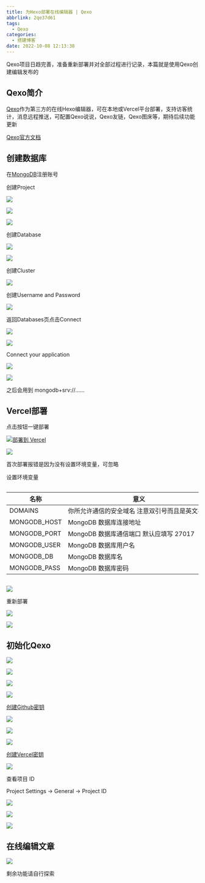 ```yaml
---
title: 为Hexo部署在线编辑器 | Qexo
abbrlink: 2qe37d61
tags:
  - Qexo
categories:
  - 搭建博客
date: 2022-10-08 12:13:38
---
```


Qexo项目日趋完善，准备重新部署并对全部过程进行记录，本篇就是使用Qexo创建编辑发布的

<!-- more -->

## Qexo简介

[Qexo](https://github.com/Qexo/Qexo)作为第三方的在线Hexo编辑器，可在本地或Vercel平台部署，支持访客统计，消息远程推送，可配置Qexo说说，Qexo友链，Qexo图床等，期待后续功能更新

[Qexo官方文档](https://github.com/Qexo/Qexo/wiki)

## 创建数据库

在[MongoDB](https://www.mongodb.com)注册账号

创建Project

![](https://ovo.btwoa.com/img/webp/202210081312511.webp)

![](https://ovo.btwoa.com/img/webp/202210081312896.webp)

![](https://ovo.btwoa.com/img/webp/202210081313784.webp)

创建Database

![](https://ovo.btwoa.com/img/webp/202210081314636.webp)

![](https://ovo.btwoa.com/img/webp/202210081314600.webp)

创建Cluster

![](https://ovo.btwoa.com/img/webp/202210081314172.webp)

创建Username and Password

![](https://ovo.btwoa.com/img/webp/202210081316047.webp)

返回Databases页点击Connect

![](https://ovo.btwoa.com/img/webp/202210081318799.webp)

![](https://ovo.btwoa.com/img/webp/202210081319086.webp)

Connect your application

![](https://ovo.btwoa.com/img/webp/202210081320352.webp)

![](https://ovo.btwoa.com/img/webp/202210111805084.webp)

之后会用到 mongodb+srv://......

## Vercel部署

点击按钮一键部署

<a target="_blank" rel="noopener" href="https://vercel.com/new/clone?repository-url=https://github.com/am-abudu/Qexo"><img src="https://vercel.com/button" alt="部署到 Vercel"></a>

![](https://ovo.btwoa.com/img/webp/202210081328900.webp)

首次部署报错是因为没有设置环境变量，可忽略

设置环境变量

<div style='overflow:auto'>
	<table style='white-space: nowrap'>
		<thead>
			<tr>
				<th>名称</th>
				<th>意义</th>
				<th>示例</th>
			</tr>
		</thead>
		<tbody>
			<tr>
				<td>DOMAINS</td>
				<td>你所允许通信的安全域名 注意双引号而且是英文半角</td>
				<td>[“.vercel.app”, “127.0.0.1”, “.yoursite.com”]</td>
			</tr>
			<tr>
				<td>MONGODB_HOST</td>
				<td>MongoDB 数据库连接地址</td><td>mongodb+srv:&#x2F;&#x2F;xxxxxx.mongodb.net</td>
			</tr>
			<tr>
				<td>MONGODB_PORT</td>
				<td>MongoDB 数据库通信端口 默认应填写 27017</td><td>27017</td>
			</tr>
			<tr>
				<td>MONGODB_USER</td>
				<td>MongoDB 数据库用户名</td>
				<td>xxxxx</td>
			</tr>
			<tr>
				<td>MONGODB_DB</td>
				<td>MongoDB 数据库名</td>
				<td>xxxxx</td>
			</tr>
			<tr>
				<td>MONGODB_PASS</td>
				<td>MongoDB 数据库密码</td>
				<td>xxxxxxxxxxxx</td>
			</tr>
		</tbody>
	</table>
</div>

![](https://ovo.btwoa.com/img/webp/202210081336004.webp)

重新部署

![](https://ovo.btwoa.com/img/webp/202210081337706.webp)

![](https://ovo.btwoa.com/img/webp/202210081337342.webp)

## 初始化Qexo

![](https://ovo.btwoa.com/img/webp/202210081338250.webp)

![](https://ovo.btwoa.com/img/webp/202210081340451.webp)

![](https://ovo.btwoa.com/img/webp/202210081341477.webp)

![](https://ovo.btwoa.com/img/webp/202210081341110.webp)

[创建Github密钥](https://github.com/settings/tokens)

![](https://ovo.btwoa.com/img/webp/202210081342926.webp)

![](https://ovo.btwoa.com/img/webp/202210081348744.webp)

![](https://ovo.btwoa.com/img/webp/202210081348832.webp)

[创建Vercel密钥](https://vercel.com/account/tokens)

![](https://ovo.btwoa.com/img/webp/202210081349392.webp)

查看项目 ID

Project Settings -> General -> Project ID

![](https://ovo.btwoa.com/img/webp/202210081354055.webp)

![](https://ovo.btwoa.com/img/webp/202210081358306.webp)

![](https://ovo.btwoa.com/img/webp/202210081400638.webp)

## 在线编辑文章

![](https://ovo.btwoa.com/img/webp/202210081420671.webp)

剩余功能请自行探索